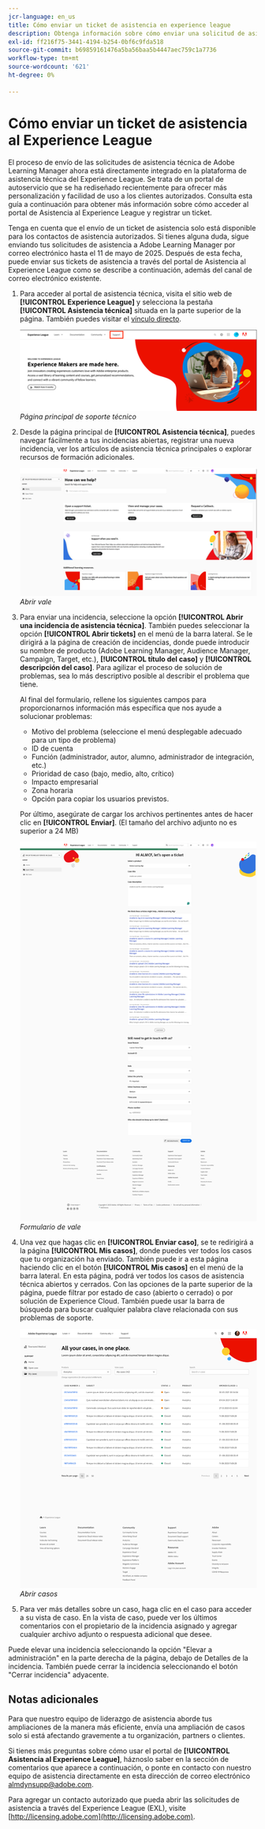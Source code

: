 ```yaml
---
jcr-language: en_us
title: Cómo enviar un ticket de asistencia en experience league
description: Obtenga información sobre cómo enviar una solicitud de asistencia al Experience League
exl-id: ff216f75-3441-4194-b254-0bf6c9fda518
source-git-commit: b69859161476a5ba56baa5b4447aec759c1a7736
workflow-type: tm+mt
source-wordcount: '621'
ht-degree: 0%

---
```


# Cómo enviar un ticket de asistencia al Experience League

El proceso de envío de las solicitudes de asistencia técnica de Adobe Learning Manager ahora está directamente integrado en la plataforma de asistencia técnica del Experience League. Se trata de un portal de autoservicio que se ha rediseñado recientemente para ofrecer más personalización y facilidad de uso a los clientes autorizados. Consulta esta guía a continuación para obtener más información sobre cómo acceder al portal de Asistencia al Experience League y registrar un ticket.

Tenga en cuenta que el envío de un ticket de asistencia solo está disponible para los contactos de asistencia autorizados. Si tienes alguna duda, sigue enviando tus solicitudes de asistencia a Adobe Learning Manager por correo electrónico hasta el 11 de mayo de 2025. Después de esta fecha, puede enviar sus tickets de asistencia a través del portal de Asistencia al Experience League como se describe a continuación, además del canal de correo electrónico existente.

1. Para acceder al portal de asistencia técnica, visita el sitio web de **[!UICONTROL Experience League]** y selecciona la pestaña **[!UICONTROL Asistencia técnica]** situada en la parte superior de la página. También puedes visitar el [vínculo directo](https://experienceleague.adobe.com/home#support).

   ![](assets/support.png)
   _Página principal de soporte técnico_

2. Desde la página principal de **[!UICONTROL Asistencia técnica]**, puedes navegar fácilmente a tus incidencias abiertas, registrar una nueva incidencia, ver los artículos de asistencia técnica principales o explorar recursos de formación adicionales.

   ![](assets/open-ticket.png)
   _Abrir vale_

3. Para enviar una incidencia, seleccione la opción **[!UICONTROL Abrir una incidencia de asistencia técnica]**. También puedes seleccionar la opción **[!UICONTROL Abrir tickets]** en el menú de la barra lateral. Se le dirigirá a la página de creación de incidencias, donde puede introducir su nombre de producto (Adobe Learning Manager, Audience Manager, Campaign, Target, etc.), **[!UICONTROL título del caso]** y **[!UICONTROL descripción del caso]**. Para agilizar el proceso de solución de problemas, sea lo más descriptivo posible al describir el problema que tiene.

   Al final del formulario, rellene los siguientes campos para proporcionarnos información más específica que nos ayude a solucionar problemas:

   * Motivo del problema (seleccione el menú desplegable adecuado para un tipo de problema)
   * ID de cuenta
   * Función (administrador, autor, alumno, administrador de integración, etc.)
   * Prioridad de caso (bajo, medio, alto, crítico)
   * Impacto empresarial
   * Zona horaria
   * Opción para copiar los usuarios previstos.

   Por último, asegúrate de cargar los archivos pertinentes antes de hacer clic en **[!UICONTROL Enviar]**. (El tamaño del archivo adjunto no es superior a 24 MB)

   ![](assets/ticket-form.png)
   _Formulario de vale_

4. Una vez que hagas clic en **[!UICONTROL Enviar caso]**, se te redirigirá a la página **[!UICONTROL Mis casos]**, donde puedes ver todos los casos que tu organización ha enviado. También puede ir a esta página haciendo clic en el botón **[!UICONTROL Mis casos]** en el menú de la barra lateral. En esta página, podrá ver todos los casos de asistencia técnica abiertos y cerrados. Con las opciones de la parte superior de la página, puede filtrar por estado de caso (abierto o cerrado) o por solución de Experience Cloud. También puede usar la barra de búsqueda para buscar cualquier palabra clave relacionada con sus problemas de soporte.

   ![](assets/open-cases.png)
   _Abrir casos_

5. Para ver más detalles sobre un caso, haga clic en el caso para acceder a su vista de caso. En la vista de caso, puede ver los últimos comentarios con el propietario de la incidencia asignado y agregar cualquier archivo adjunto o respuesta adicional que desee.

Puede elevar una incidencia seleccionando la opción &quot;Elevar a administración&quot; en la parte derecha de la página, debajo de Detalles de la incidencia. También puede cerrar la incidencia seleccionando el botón &quot;Cerrar incidencia&quot; adyacente.

## Notas adicionales

Para que nuestro equipo de liderazgo de asistencia aborde tus ampliaciones de la manera más eficiente, envía una ampliación de casos solo si está afectando gravemente a tu organización, partners o clientes.

Si tienes más preguntas sobre cómo usar el portal de **[!UICONTROL Asistencia al Experience League]**, háznoslo saber en la sección de comentarios que aparece a continuación, o ponte en contacto con nuestro equipo de asistencia directamente en esta dirección de correo electrónico [almdynsupp@adobe.com](mailto:almdynsupp@adobe.com).

Para agregar un contacto autorizado que pueda abrir las solicitudes de asistencia a través del Experience League (EXL), visite [http://licensing.adobe.com](http://licensing.adobe.com).
